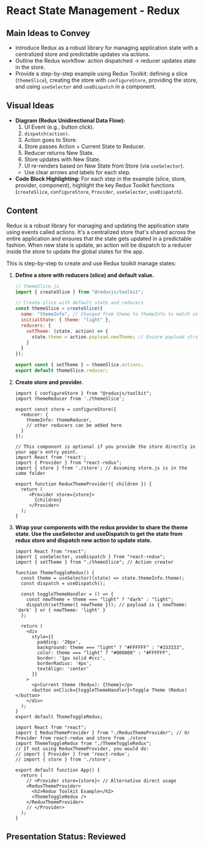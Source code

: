# React State Management - Redux

## Main Ideas to Convey

- Introduce Redux as a robust library for managing application state with a centralized store and predictable updates via actions.
- Outline the Redux workflow: action dispatched -> reducer updates state in the store.
- Provide a step-by-step example using Redux Toolkit: defining a slice (`themeSlice`), creating the store with `configureStore`, providing the store, and using `useSelector` and `useDispatch` in a component.

## Visual Ideas

- **Diagram (Redux Unidirectional Data Flow):**
    1. UI Event (e.g., button click).
    2. `dispatch(action)`.
    3. Action goes to Store.
    4. Store passes Action + Current State to Reducer.
    5. Reducer returns New State.
    6. Store updates with New State.
    7. UI re-renders based on New State from Store (via `useSelector`).
    - Use clear arrows and labels for each step.
- **Code Block Highlighting:** For each step in the example (slice, store, provider, component), highlight the key Redux Toolkit functions (`createSlice`, `configureStore`, `Provider`, `useSelector`, `useDispatch`).

## Content

Redux is a robust library for managing and updating the application state using events called actions. It's a centralized store that's shared across the entire application and ensures that the state gets updated in a predictable fashion. When new state is update, an action will be dispatch to a reducer inside the store to update the global states for the app.

This is step-by-step to create and use Redux toolkit manage states:

1.  **Define a store with reducers (slice) and default value.**

    ```javascript
    // themeSlice.js
    import { createSlice } from "@reduxjs/toolkit";

    // Create slice with default state and reducers
    const themeSlice = createSlice({
      name: "themeInfo", // Changed from theme to themeInfo to match useSelector example
      initialState: { theme: "light" },
      reducers: {
        setTheme: (state, action) => {
          state.theme = action.payload.newTheme; // Ensure payload structure matches dispatch
        }
      }
    });

    export const { setTheme } = themeSlice.actions;
    export default themeSlice.reducer;
    ```

2.  **Create store and provider.**

    ```mdx title="store.js"
    import { configureStore } from "@reduxjs/toolkit";
    import themeReducer from './themeSlice';

    export const store = configureStore({
      reducer: {
        themeInfo: themeReducer,
        // other reducers can be added here
      }
    });
    ```

    ```mdx title="ReduxThemeProvider.jsx" 
    // This component is optional if you provide the store directly in your app's entry point.
    import React from 'react';
    import { Provider } from "react-redux";
    import { store } from './store'; // Assuming store.js is in the same folder

    export function ReduxThemeProvider({ children }) {
      return (
         <Provider store={store}>
           {children}
         </Provider>
      );
    }
    ```

3.  **Wrap your components with the redux provider to share the theme state. Use the useSelector and useDispatch to get the state from redux store and dispatch new action to update state.**

    ```mdx title="ThemeToggleRedux.jsx"
    import React from "react";
    import { useSelector, useDispatch } from "react-redux";
    import { setTheme } from "./themeSlice"; // Action creator

    function ThemeToggleRedux() {
      const theme = useSelector((state) => state.themeInfo.theme);
      const dispatch = useDispatch();

      const toggleThemeHandler = () => {
        const newTheme = theme === "light" ? "dark" : "light";
        dispatch(setTheme({ newTheme })); // payload is { newTheme: 'dark' } or { newTheme: 'light' }
      };

      return (
        <div
          style={{
            padding: '20px',
            background: theme === "light" ? "#FFFFFF" : "#333333",
            color: theme === "light" ? "#000000" : "#FFFFFF",
            border: '1px solid #ccc',
            borderRadius: '4px',
            textAlign: 'center'
          }}
        >
          <p>Current theme (Redux): {theme}</p>
          <button onClick={toggleThemeHandler}>Toggle Theme (Redux)</button>
        </div>
      );
    }
    export default ThemeToggleRedux;
    ```

    ```mdx title="App.jsx"
    import React from "react";
    import { ReduxThemeProvider } from "./ReduxThemeProvider"; // Or Provider from react-redux and store from ./store
    import ThemeToggleRedux from "./ThemeToggleRedux";
    // If not using ReduxThemeProvider, you would do:
    // import { Provider } from 'react-redux';
    // import { store } from './store';

    export default function App() {
      return (
        // <Provider store={store}> // Alternative direct usage
        <ReduxThemeProvider>
          <h2>Redux Toolkit Example</h2>
          <ThemeToggleRedux />
        </ReduxThemeProvider>
        // </Provider>
      );
    }
    ```

## Presentation Status: Reviewed 